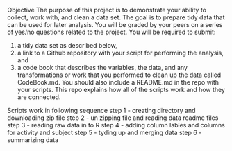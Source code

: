Objective
The purpose of this project is to demonstrate your ability to collect, work with, and clean a data set. The goal is to prepare tidy data that can be used for later analysis. 
You will be graded by your peers on a series of yes/no questions related to the project. 
You will be required to submit: 
1) a tidy data set as described below, 
2) a link to a Github repository with your script for performing the analysis, and 
3) a code book that describes the variables, the data, and any transformations or work that you performed to clean up the data called CodeBook.md. 
You should also include a README.md in the repo with your scripts. This repo explains how all of the scripts work and how they are connected.

Scripts work in following sequence
step 1 - creating directory and downloading zip file 
step 2 - un zipping file and reading data readme files
step 3 - reading raw data in to R
step 4 - adding column lables and columns for activity and subject
step 5 - tyding up and merging data
step 6 - summarizing data


